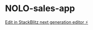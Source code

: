 # NOLO-sales-app

[Edit in StackBlitz next generation editor ⚡️](https://stackblitz.com/~/github.com/luca2618/NOLO-sales-app)